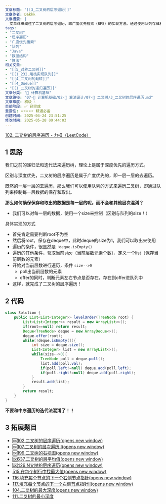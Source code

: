 ```yaml
---
文章标题: "[[3_二叉树的层序遍历]]" 
文章作者: Dakkk
文章概要: |
  文章详细阐述了二叉树的层序遍历，即广度优先搜索（BFS）的实现方法。通过使用队列存储和处理节点，并利用队列当前层的大小来确保按层遍历。提供了Java代码示例，并列出了相关拓展题目。
tags:
- "二叉树"
- "层序遍历"
- "广度优先搜索"
- "队列"
- "Java"
- "数据结构"
- "算法"
相关文章:
- "[[5_对称二叉树]]"
- "[[1_232.用栈实现队列]]"
- "[[4_二叉树的翻转]]"
- "[[4_Queue]]"
- "[[1_二叉树的递归遍历]]"
文章分类: "📐 计算机基础"
文章路径: "07-📐 计算机基础/02-🧮 算法设计/07-📝 二叉树/3_二叉树的层序遍历.md"
文章难度: 初级 💧
目前阶段: ✅ 已完成
重要性: ⭐⭐⭐⭐⭐ 精通必备
创建时间: 2025-04-24 23:51:25
修改时间: 2025-05-28 00:44:03
---
```


[102. 二叉树的层序遍历 - 力扣（LeetCode）](https://leetcode.cn/problems/binary-tree-level-order-traversal/description/)
## 1 思路

我们之前的递归法和迭代法来遍历树，理论上是属于深度优先的遍历方式。

区别与深度优先，二叉树的层序遍历是属于广度优先的，即一层一层的去遍历。

既然的一层一层的去遍历，那么我们可以使用队列的方式来遍历二叉树，即通过队列来控制每一层数据的保存和取出。

**那么如何确保保存和取出的数据是每一层的呢，而不会和其他层次混淆？**
- 我们可以对每一层的数据，使用一个size来控制（区别与队列的size！）

具体实现的方式
- 首先肯定需要判断root不为空
- 然后将root，保存在deque中，此时deque的size为1，我们可以取出来使用
- 遍历的条件，很显然是 `!deque.isEmpty()`
- 遍历的其他条件，获取当前size（当前层数元素个数），定义一个list（保存当前层数的元素）
- 开始对当前层数进行遍历，条件 `size-->0`
	- poll出当前层数的元素
	- offer的同时，判断元素左右节点是否存在，存在则offer进队列中
- 这样，就完成了二叉树的层序遍历！

## 2 代码

```java
class Solution {
    public List<List<Integer>> levelOrder(TreeNode root) {
        List<List<Integer>> result = new ArrayList<>();
        if(root==null) return result;
        Deque<TreeNode> deque = new ArrayDeque<>();
        deque.offer(root);
        while(!deque.isEmpty()){
            int size = deque.size();
            List<Integer> list = new ArrayList<>();
            while(size-->0){
                TreeNode poll = deque.poll();
                list.add(poll.val);
                if(poll.left!=null) deque.add(poll.left);
                if(poll.right!=null) deque.add(poll.right);
            }
            result.add(list);
        }
        return result;
    }
}
```

**不要和中序遍历的迭代法混淆了！！**

## 3 拓展题目

- 🆗[102.二叉树的层序遍历(opens new window)](https://leetcode.cn/problems/binary-tree-level-order-traversal/)
- 🆗[107.二叉树的层次遍历II(opens new window)](https://leetcode.cn/problems/binary-tree-level-order-traversal-ii/)
- 🆗[199.二叉树的右视图(opens new window)](https://leetcode.cn/problems/binary-tree-right-side-view/)
- 🆗[637.二叉树的层平均值(opens new window)](https://leetcode.cn/problems/average-of-levels-in-binary-tree/)
- 🆗[429.N叉树的层序遍历(opens new window)](https://leetcode.cn/problems/n-ary-tree-level-order-traversal/)
- [515.在每个树行中找最大值(opens new window)](https://leetcode.cn/problems/find-largest-value-in-each-tree-row/)
- [116.填充每个节点的下一个右侧节点指针(opens new window)](https://leetcode.cn/problems/populating-next-right-pointers-in-each-node/)
- [117.填充每个节点的下一个右侧节点指针II(opens new window)](https://leetcode.cn/problems/populating-next-right-pointers-in-each-node-ii/)
- [104.二叉树的最大深度(opens new window)](https://leetcode.cn/problems/maximum-depth-of-binary-tree/)
- [111.二叉树的最小深度](https://leetcode.cn/problems/minimum-depth-of-binary-tree/)